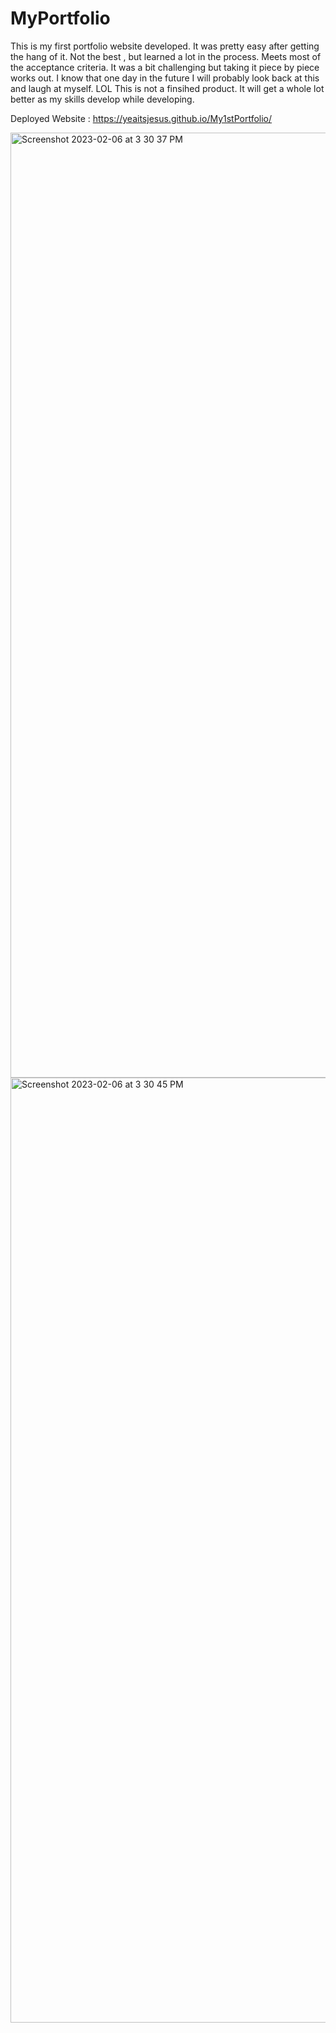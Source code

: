 # MyPortfolio
This is my first portfolio website developed. It was pretty easy after getting the hang of it. Not the best , but learned a lot in the process. Meets most of the acceptance criteria.
It was a bit challenging but taking it piece by piece works out. I know that one day in the future I will probably look back at this and laugh at myself. LOL
This is not a finsihed product. It will get a whole lot better as my skills develop while developing.

Deployed Website : https://yeaitsjesus.github.io/My1stPortfolio/

<img width="1512" alt="Screenshot 2023-02-06 at 3 30 37 PM" src="https://user-images.githubusercontent.com/122085651/217092567-e56d32db-3b6b-41da-86be-e81800435676.png">

<img width="1512" alt="Screenshot 2023-02-06 at 3 30 45 PM" src="https://user-images.githubusercontent.com/122085651/217092741-857fd316-adee-438e-888b-3659f22b4067.png">



